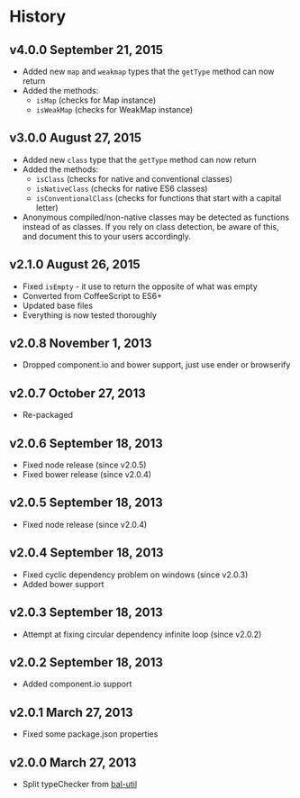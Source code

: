 # History

## v4.0.0 September 21, 2015
- Added new `map` and `weakmap` types that the `getType` method can now return
- Added the methods:
 	- `isMap` (checks for Map instance)
	- `isWeakMap` (checks for WeakMap instance)

## v3.0.0 August 27, 2015
- Added new `class` type that the `getType` method can now return
- Added the methods:
 	- `isClass` (checks for native and conventional classes)
	- `isNativeClass` (checks for native ES6 classes)
	- `isConventionalClass` (checks for functions that start with a capital letter)
- Anonymous compiled/non-native classes may be detected as functions instead of as classes. If you rely on class detection, be aware of this, and document this to your users accordingly.

## v2.1.0 August 26, 2015
- Fixed `isEmpty` - it use to return the opposite of what was empty
- Converted from CoffeeScript to ES6+
- Updated base files
- Everything is now tested thoroughly

## v2.0.8 November 1, 2013
- Dropped component.io and bower support, just use ender or browserify

## v2.0.7 October 27, 2013
- Re-packaged

## v2.0.6 September 18, 2013
- Fixed node release (since v2.0.5)
- Fixed bower release (since v2.0.4)

## v2.0.5 September 18, 2013
- Fixed node release (since v2.0.4)

## v2.0.4 September 18, 2013
- Fixed cyclic dependency problem on windows (since v2.0.3)
- Added bower support

## v2.0.3 September 18, 2013
- Attempt at fixing circular dependency infinite loop (since v2.0.2)

## v2.0.2 September 18, 2013
- Added component.io support

## v2.0.1 March 27, 2013
- Fixed some package.json properties

## v2.0.0 March 27, 2013
- Split typeChecker from [bal-util](https://github.com/balupton/bal-util)
